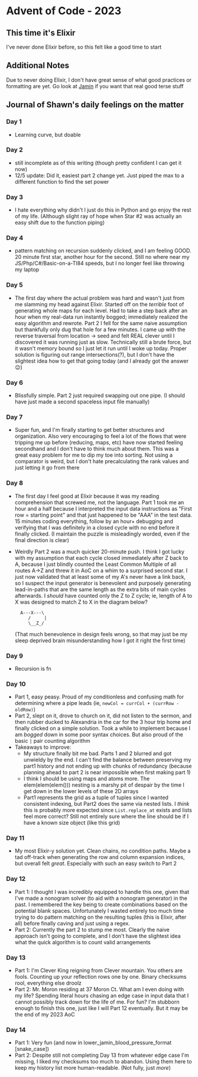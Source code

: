 # Advent of Code - 2023
## This time it's Elixir

I've never done Elixir before, so this felt like a good time to start

## Additional Notes

Due to never doing Elixir, I don't have great sense of what good practices or formatting are yet.  Go look at [Jamin](https://github.com/jaminthorns/advent-of-code-2023/tree/main) if you want that real good terse stuff

## Journal of Shawn's daily feelings on the matter

### Day 1 
- Learning curve, but doable
### Day 2 
- still incomplete as of this writing (though pretty confident I can get it now)
- 12/5 update: Did it, easiest part 2 change yet. Just piped the max to a different function to find the set power
### Day 3 
- I hate everything why didn't I just do this in Python and go enjoy the rest of my life.  (Although slight ray of hope when Star #2 was actually an easy shift due to the function piping)
### Day 4 
- pattern matching on recursion suddenly clicked, and I am feeling GOOD. 20 minute first star, another hour for the second. Still no where near my JS/Php/C#/Basic-on-a-TI84 speeds, but I no longer feel like throwing my laptop
### Day 5 
- The first day where the actual problem was hard and wasn't just from me slamming my head against Elixir.  Started off on the *terrible* foot of generating whole maps for each level. Had to take a step back after an hour when my real-data run instantly bogged; immediately realized the easy algorithm and rewrote.  Part 2 I fell for the same naive assumption but thankfully only dug that hole for a few minutes.  I came up with the reverse traversal from location -> seed and felt REAL clever until I discovered it was running just as slow.  Technically still a brute force, but it wasn't memory bound so I just let it run until I woke up today. Proper solution is figuring out range intersections(?), but I don't have the slightest idea how to get that going today (and I already got the answer :wink:)
### Day 6
- Blissfully simple. Part 2 just required swapping out one pipe. (I should have just made a second spaceless input file manually)
### Day 7
- Super fun, and I'm finally starting to get better structures and organization. Also very encouraging to feel a lot of the flows that were tripping me up before (reducing, maps, etc) have now started feeling secondhand and I don't have to think much about them.  This was a great easy problem for me to dip my toe into sorting.  Not using a comparator is weird, but I don't hate precalculating the rank values and just letting it go from there
### Day 8
- The first day I feel good at Elixir because it was my reading comprehension that screwed me, not the language.  Part 1 took me an hour and a half because I interpreted the input data instructions as "First row = starting point" and that just happened to be "AAA" in the test data.  15 minutes coding everything, follow by an hour+ debugging and verifying that I was definitely in a closed cycle with no end before it finally clicked.  (I maintain the puzzle is misleadingly worded, even if the final direction is clear)  
- Weirdly Part 2 was a much quicker 20-minute push.  I think I got lucky with my assumption that each cycle closed immediately after Z back to A, because I just blindly counted the Least Common Multiple of all routes A->Z and threw it in AoC on a whim to a surprised second star.  I just now validated that at least some of my A's never have a link back, so I suspect the input generator is benevolent and purposely generating lead-in-paths that are the same length as the extra bits of main cycles afterwards.  I _should_ have counted only the Z to Z cycle; ie, length of A to X was designed to match Z to X in the diagram below? 

  ```
    A---X---\
       /     |
       \__Z_/
  ```

  (That much benevolence in design feels wrong, so that may just be my sleep deprived brain misunderstanding how I got it right the first time)
### Day 9
- Recursion is fn
### Day 10
- Part 1, easy peasy. Proud of my conditionless and confusing math for determining where a pipe leads (ie, `newCol = currCol + (currRow - oldRow)`)
- Part 2, slept on it, drove to church on it, did not listen to the sermon, and then rubber ducked to Alexandria in the car for the 3 hour trip home and finally clicked on a simple solution.  Took a while to implement because I am *bogged* down in some poor syntax choices. But also proud of the basic `|` pair counting algorithm
- Takeaways to improve:
    - My structure finally bit me bad.  Parts 1 and 2 blurred and got unwieldy by the end.  I can't find the balance between preserving my part1 history and not ending up with chunks of redundancy (because planning ahead to part 2 is near impossible when first making part 1)
    - I think I should be using maps and atoms more.  The elem(elem(elem())) nesting is a marshy pit of despair by the time I get down in the lower levels of these 2D arrays
    - Part1 represents the grid as a tuple of tuples since I wanted consistent indexing, but Part2 does the same via nested lists.  I *think* this is probably more expected since `List.replace_at` exists and lists feel more correct?  Still not entirely sure where the line should be if I have a known size object (like this grid)
### Day 11
- My most Elixir-y solution yet.  Clean chains, no condition paths.  Maybe a tad off-track when generating the row and column expansion indices, but overall felt *great*.  Especially with such an easy switch to Part 2
### Day 12
- Part 1: I thought I was incredibly equipped to handle this one, given that I've made a nonogram solver (to aid with a nonogram generator) in the past. I remembered the key being to create combinations based on the potential blank spaces. Unfortunately I wasted entirely too much time trying to do pattern matching on the resulting tuples (this is Elixir, after all) before finally caving and just using a regex.
- Part 2: Currently the part 2 to stump me most.  Clearly the naive approach isn't going to complete, and I don't have the slightest idea what the quick algorithm is to count valid arrangements
### Day 13
- Part 1: I'm Clever King reigning from Clever mountain. You others are fools. Counting up your reflection rows one by one. Binary checksums rool, everything else droolz
- Part 2: Mr. Moron residing at 37 Moron Ct.  What am I even doing with my life?  Spending literal hours chasing an edge case in input data that I cannot possibly track down for the life of me.  For fun?  I'm stubborn enough to finish this one, just like I will Part 12 eventually.  But it may be the end of my 2023 AoC
### Day 14
- Part 1: Very fun (and now in lower_jamin_blood_pressure_format \[snake_case\])
- Part 2: Despite still not completing Day 13 from whatever edge case I'm missing, I liked my checksums too much to abandon.  Using them here to keep my history list more human-readable. (Not fully, just *more*)